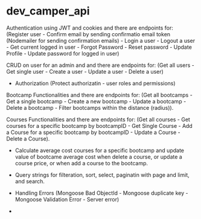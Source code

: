 # dev_camper_api

Authentication using JWT and cookies and there are endpoints for: 
(Register user - Confirm email by sending confirmatio email token (Nodemailer for sending confirmation emails) - 
Login a user - Logout a user - Get current logged in user - Forgot Password - Reset password - Update Profile - Update password for logged in user)

CRUD on user for an admin and and there are endpoints for:
(Get all users - Get single user - Create a user - Update a user - Delete a user)

- Authorization (Protect authorizatin - user roles and permissions)

Bootcamp Functionalities and there are endpoints for:
(Get all bootcamps - Get a single bootcamp - Create a new bootcamp - Update a bootcamp - Delete a bootcamp - Filter bootcamps within the distance (radius)).

Courses Functionalities and there are endpoints for:
(Get all courses - Get courses for a specific bootcamp by bootcampID - Get Single Course - Add a Course for a specific bootcamp by bootcampID - Update a Course - Delete a Course).

- Calculate average cost courses for a specific bootcamp and update value of bootcame average cost when delete a course, or update a course price, or when add a course to the bootcamp.

- Query strings for filteration, sort, select, paginatin with page and limit, and search.

- Handling Errors (Mongoose Bad ObjectId - Mongoose duplicate key - Mongoose Validation Error - Server error)

- 

